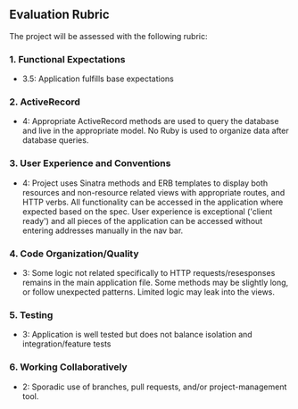 ## Evaluation Rubric

The project will be assessed with the following rubric:

### 1. Functional Expectations

* 3.5: Application fulfills base expectations

### 2. ActiveRecord

* 4: Appropriate ActiveRecord methods are used to query the database and live in the appropriate model. No Ruby is used to organize data after database queries.

### 3. User Experience and Conventions

* 4: Project uses Sinatra methods and ERB templates to display both resources and non-resource related views with appropriate routes, and HTTP verbs. All functionality can be accessed in the application where expected based on the spec. User experience is exceptional ('client ready') and all pieces of the application can be accessed without entering addresses manually in the nav bar.

### 4. Code Organization/Quality

* 3: Some logic not related specifically to HTTP requests/resesponses remains in the main application file. Some methods may be slightly long, or follow unexpected patterns. Limited logic may leak into the views.

### 5. Testing

* 3: Application is well tested but does not balance isolation and integration/feature tests

### 6. Working Collaboratively

* 2: Sporadic use of branches, pull requests, and/or project-management tool.
